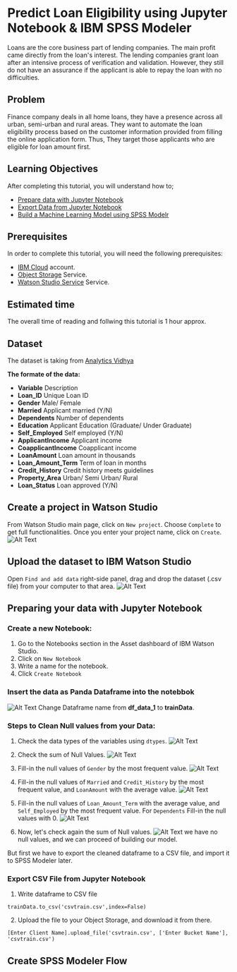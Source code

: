 # Predict Loan Eligibility using Jupyter Notebook & IBM SPSS Modeler
Loans are the core business part of lending companies. The main profit came directly from the loan's interest. The lending companies grant loan after an intensive process of verification and validation. However, they still do not have an assurance if the applicant is able to repay the loan with no difficulties.

## Problem
Finance company deals in all home loans, they have a presence across all urban, semi-urban and rural areas. They want to automate the loan eligibility process based on the customer information provided from filling the online application form.
Thus, They target those applicants who are eligible for loan amount first.

## Learning Objectives
After completing this tutorial, you will understand how to;
- [Prepare data with Jupyter Notebook](#Preparing-your-data-with-Jupyter-Notebook)
- [Export Data from Jupyter Notebook](#)
- [Build a Machine Learning Model using SPSS Modelr](#)

## Prerequisites
In order to complete this tutorial, you will need the following prerequisites:
- [IBM Cloud](https://www.ibm.com/cloud/) account.
- [Object Storage](https://console.bluemix.net/catalog/services/cloud-object-storage) Service.
- [Watson Studio Service](https://console.bluemix.net/catalog/services/watson-studio) Service.

## Estimated time
The overall time of reading and follwing this tutorial is 1 hour approx.

## Dataset
The dataset is taking from [Analytics Vidhya](https://datahack.analyticsvidhya.com/contest/practice-problem-loan-prediction-iii/#data_dictionary)


**The formate of the data:**
+ **Variable**            Description
+ **Loan_ID**             Unique Loan ID
+ **Gender**              Male/ Female
+ **Married**             Applicant married (Y/N)
+ **Dependents**          Number of dependents
+ **Education**           Applicant Education (Graduate/ Under Graduate)
+ **Self_Employed**       Self employed (Y/N)
+ **ApplicantIncome**     Applicant income
+ **CoapplicantIncome**   Coapplicant income
+ **LoanAmount**          Loan amount in thousands
+ **Loan_Amount_Term**    Term of loan in months
+ **Credit_History**      Credit history meets guidelines
+ **Property_Area**       Urban/ Semi Urban/ Rural
+ **Loan_Status**         Loan approved (Y/N)

## Create a project in Watson Studio 
From Watson Studio main page, click on `New project`. Choose `Complete` to get full functionalities. Once you enter your project name, click on `Create`.
![Alt Text](https://github.com/Hisaah/Predict-Loan-Eligibility-using-IBM-SPSS-Modeler/blob/master/images/1.gif)


## Upload the dataset to IBM Watson Studio
Open `Find and add data`  right-side panel, drag and drop the dataset (.csv file) from your computer to that area.
![Alt Text](https://github.com/Hisaah/Predict-Loan-Eligibility-using-IBM-SPSS-Modeler/blob/master/images/2.gif)


## Preparing your data with Jupyter Notebook
### Create a new Notebook:
1. Go to the Notebooks section in the Asset dashboard of IBM Watson Studio. 
2. Click on `New Notebook`
3. Write a name for the notebook.
4. Click `Create Notebook`

### Insert the data as Panda Dataframe into the notebbok
![Alt Text](https://github.com/Hisaah/Predict-Loan-Eligibility-using-IBM-SPSS-Modeler/blob/master/images/3.gif)
Change Dataframe name from **df_data_1** to **trainData**.

### Steps to Clean Null values from your Data:
1. Check the data types of the variables using `dtypes`.
![Alt Text](https://github.com/Hisaah/Predict-Loan-Eligibility-using-IBM-SPSS-Modeler/blob/master/images/4.PNG)

2. Check the sum of Null Values.
![Alt Text](https://github.com/Hisaah/Predict-Loan-Eligibility-using-IBM-SPSS-Modeler/blob/master/images/5.PNG)

3. Fill-in the null values of `Gender` by the most frequent value.
![Alt Text](https://github.com/Hisaah/Predict-Loan-Eligibility-using-IBM-SPSS-Modeler/blob/master/images/6.PNG)

4. Fill-in the null values of `Married` and `Credit_History` by the most frequent value, and `LoanAmount` with the average value.
![Alt Text](https://github.com/Hisaah/Predict-Loan-Eligibility-using-IBM-SPSS-Modeler/blob/master/images/7.PNG)

5. Fill-in the null values of `Loan_Amount_Term` with the average value, and `Self_Employed` by the most frequent value. For `Dependents` Fill-in the null values with 0. 
![Alt Text](https://github.com/Hisaah/Predict-Loan-Eligibility-using-IBM-SPSS-Modeler/blob/master/images/8.PNG)

7. Now, let's check again the sum of Null values.
![Alt Text](https://github.com/Hisaah/Predict-Loan-Eligibility-using-IBM-SPSS-Modeler/blob/master/images/9.PNG)
we have no null values, and we can proceed of building our model.

But first we have to export the cleaned dataframe to a CSV file, and import it to SPSS Modeler later.

### Export CSV File from Jupyter Notebook
1. Write dataframe to CSV file

```
trainData.to_csv('csvtrain.csv',index=False)
```

2. Upload the file to your Object Storage, and download it from there. 
```
[Enter Client Name].upload_file('csvtrain.csv', ['Enter Bucket Name'], 'csvtrain.csv')
```

## Create SPSS Modeler Flow
